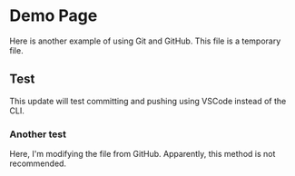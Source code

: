 # Demo Page

Here is another example of using Git and GitHub. This file is a temporary file.

## Test

This update will test committing and pushing using VSCode instead of the CLI.

### Another test

Here, I'm modifying the file from GitHub. Apparently, this method is not recommended.
